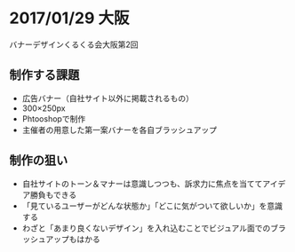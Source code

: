 # 2017/01/29 大阪
バナーデザインくるくる会大阪第2回

## 制作する課題
* 広告バナー（自社サイト以外に掲載されるもの）
* 300×250px
* Phtooshopで制作
* 主催者の用意した第一案バナーを各自ブラッシュアップ

## 制作の狙い
* 自社サイトのトーン＆マナーは意識しつつも、訴求力に焦点を当ててアイデア勝負もできる
* 「見ているユーザーがどんな状態か」「どこに気がついて欲しいか」を意識する
* わざと「あまり良くないデザイン」を入れ込むことでビジュアル面でのブラッシュアップもはかる
